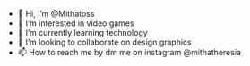 - 👋 Hi, I’m @Mithatoss
- 👀 I’m interested in video games 
- 🌱 I’m currently learning technology
- 💞️ I’m looking to collaborate on design graphics 
- 📫 How to reach me by dm me on instagram @mithatheresia

<!---
Mithatoss/Mithatoss is a ✨ special ✨ repository because its `README.md` (this file) appears on your GitHub profile.
You can click the Preview link to take a look at your changes.
--->
